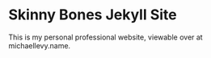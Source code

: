 # Skinny Bones Jekyll Site

This is my personal professional website, viewable over at michaellevy.name.